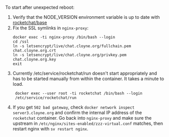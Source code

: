 To start after unexpected reboot:

1. Verify that the NODE_VERSION environment variable is up to date with
   [rocketchat/base](https://hub.docker.com/r/rocketchat/base/dockerfile)
2. Fix the SSL symlinks in `nginx-proxy`:
    ```
    docker exec -ti nginx-proxy /bin/bash --login
    cd /ssl
    ln -s letsencrypt/live/chat.cloyne.org/fullchain.pem chat.cloyne.org.crt
    ln -s letsencrypt/live/chat.cloyne.org/privkey.pem chat.cloyne.org.key
    exit
    ```
3. Currently /etc/service/rocketchat/run doesn't start appropriately and has to
   be started manually from within the container. It takes a minute to load.
   ```
    docker exec --user root -ti rocketchat /bin/bash --login
    /etc/service/rocketchat/run
   ```
4. If you get `502 bad gateway`, check `docker network inspect server3.cloyne.org` and confirm the internal IP address of the `rocketchat` container. Go back into `nginx-proxy` and make sure the upstream in `/etc/nginx/sites-enabled/zzz-virtual.conf` matches, then restart nginx with `sv restart nginx`.
